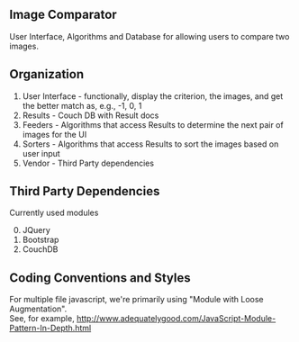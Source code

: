 
##  Image Comparator

User Interface, Algorithms and Database for allowing users to compare two images.

## Organization

1. User Interface - functionally, display the criterion, the images, and get the better match as, e.g., -1, 0, 1
2. Results - Couch DB with Result docs
3. Feeders - Algorithms that access Results to determine the next pair of images for the UI
4. Sorters - Algorithms that access Results to sort the images based on user input
5. Vendor - Third Party dependencies

## Third Party Dependencies

Currently used modules

0. JQuery
1. Bootstrap
2. CouchDB

## Coding Conventions and Styles

For multiple file javascript, we're primarily using "Module with Loose Augmentation".  
See, for example, 
http://www.adequatelygood.com/JavaScript-Module-Pattern-In-Depth.html



